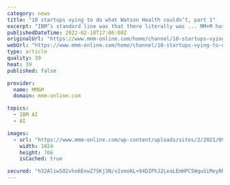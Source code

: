 ```yaml
---
category: news
title: "10 startups vying to do what Watson Health couldn’t, part 1"
excerpt: "IBM’s standard line was that there literally was ... MM+M has assembled a list of 10 AI-driven startups that pick up where Watson Health’s foray left off in the areas of diagnosis and treatment. Today, we showcase five companies in the diagnosis ..."
publishedDateTime: 2022-02-18T17:06:00Z
originalUrl: "https://www.mmm-online.com/home/channel/10-startups-vying-to-do-what-watson-health-couldnt-part-1/"
webUrl: "https://www.mmm-online.com/home/channel/10-startups-vying-to-do-what-watson-health-couldnt-part-1/"
type: article
quality: 39
heat: 39
published: false

provider:
  name: MM&M
  domain: mmm-online.com

topics:
  - IBM AI
  - AI

images:
  - url: "https://www.mmm-online.com/wp-content/uploads/sites/2/2021/09/Glitch-WatsonLogo-6_RGB.jpg"
    width: 1024
    height: 766
    isCached: true

secured: "h32Aliw5O2vho6EnwZ7SKj3N/v2xmoKL+94DZPhJ2LeaLEmHPC5WquSiMeyRRlSH9YiPFnUYa36wZv2pLRU0bBUX+YhtbdUnVhhffMxj5SLwVp8QDLJdlni2lCuBrliFVD43/k+WX4ajUOi5pxzYcE8+J2yfFrP6LVpeVmdJhzfVUNPqTtCn6ztrVZZxYO+Y+BRRnspJXAQuYUAMuMqGcGLOSiRT5loZ/5PG4nLz6KKpoNquv+dDutEz2cjBlDu6TpjQIz1IuSjKESbHDUaNkugrfiI8QFR7P6XXNOIuM0vzDIeYG4FBXJ9tdcigM1qI7eujyh4qd7L9cY3hYgXm3Y56QJIVsce5gsjn8xlRxC0=;ccLBNM5h5+acowxeIZj9MA=="
---
```


